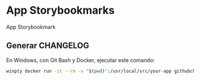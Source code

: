 # App Storybookmarks

App Storybookmark

## Generar CHANGELOG

En Windows, con Git Bash y Docker, ejecutar este comando:

```bash
winpty docker run -it --rm -v "$(pwd)":/usr/local/src/your-app githubchangeloggenerator/github-changelog-generator -u davidcopano -p app-storybookmarks
```